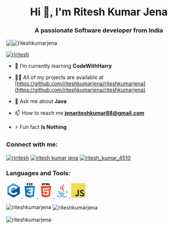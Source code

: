 

<h1 align="center">Hi 👋, I'm Ritesh Kumar Jena</h1>
<h3 align="center">A passionate Software developer from India</h3>
<img src="https://user-images.githubusercontent.com/74038190/212749447-bfb7e725-6987-49d9-ae85-2015e3e7cc41.gif"

<p align="left"> <img src="https://komarev.com/ghpvc/?username=riteshkumarjena&label=Profile%20views&color=0e75b6&style=flat" alt="riteshkumarjena" /> </p>

<p align="left"> <a href="https://twitter.com/rjritesh" target="blank"><img src="https://img.shields.io/twitter/follow/rjritesh?logo=twitter&style=for-the-badge" alt="rjritesh" /></a> </p>

- 🌱 I’m currently learning **CodeWithHarry**

- 👨‍💻 All of my projects are available at [https://github.com/riteshkumarjena/riteshkumarjena](https://github.com/riteshkumarjena/riteshkumarjena)

- 💬 Ask me about **Java**

- 📫 How to reach me **jenariteshkumar88@gmail.com**

- ⚡ Fun fact **Is Nothing**

<h3 align="left">Connect with me:</h3>
<p align="left">
<a href="https://x.com/RiteshkumarRJ07?s=08" target="blank"><img align="center" src="https://raw.githubusercontent.com/rahuldkjain/github-profile-readme-generator/master/src/images/icons/Social/twitter.svg" alt="rjritesh" height="30" width="40" /></a>
<a href="https://www.linkedin.com/in/ritesh-kumar-jena-237017287?"utm_source=share&utm_campaign=share_via&utm_content=profile&utm_medium=android_apptarget="blank"><img align="center" src="https://raw.githubusercontent.com/rahuldkjain/github-profile-readme-generator/master/src/images/icons/Social/linked-in-alt.svg" alt="ritesh kumar jena" height="30" width="40" /></a>
<a href="https://instagram.com/ritesh_kumar_4510" target="blank"><img align="center" src="https://raw.githubusercontent.com/rahuldkjain/github-profile-readme-generator/master/src/images/icons/Social/instagram.svg" alt="ritesh_kumar_4510" height="30" width="40" /></a>
</p>

<h3 align="left">Languages and Tools:</h3>
<p align="left"> <a href="https://www.cprogramming.com/" target="_blank" rel="noreferrer"> <img src="https://raw.githubusercontent.com/devicons/devicon/master/icons/c/c-original.svg" alt="c" width="40" height="40"/> </a> <a href="https://www.w3schools.com/css/" target="_blank" rel="noreferrer"> <img src="https://raw.githubusercontent.com/devicons/devicon/master/icons/css3/css3-original-wordmark.svg" alt="css3" width="40" height="40"/> </a> <a href="https://www.w3.org/html/" target="_blank" rel="noreferrer"> <img src="https://raw.githubusercontent.com/devicons/devicon/master/icons/html5/html5-original-wordmark.svg" alt="html5" width="40" height="40"/> </a> <a href="https://www.java.com" target="_blank" rel="noreferrer"> <img src="https://raw.githubusercontent.com/devicons/devicon/master/icons/java/java-original.svg" alt="java" width="40" height="40"/> </a> <a href="https://developer.mozilla.org/en-US/docs/Web/JavaScript" target="_blank" rel="noreferrer"> <img src="https://raw.githubusercontent.com/devicons/devicon/master/icons/javascript/javascript-original.svg" alt="javascript" width="40" height="40"/> </a> </p>

<p><img align="left" src="https://github-readme-stats.vercel.app/api/top-langs?username=riteshkumarjena&show_icons=true&locale=en&layout=compact" alt="riteshkumarjena" /></p>

<p>&nbsp;<img align="center" src="https://github-readme-stats.vercel.app/api?username=riteshkumarjena&show_icons=true&locale=en" alt="riteshkumarjena" /></p>

<p><img align="center" src="https://github-readme-streak-stats.herokuapp.com/?user=riteshkumarjena&" alt="riteshkumarjena" /></p>
